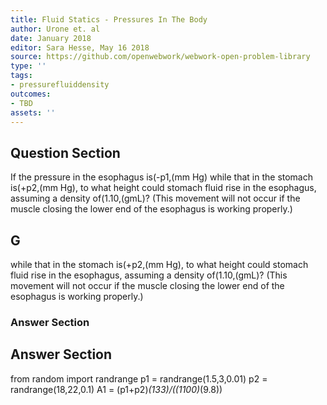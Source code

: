 ```yaml
---
title: Fluid Statics - Pressures In The Body
author: Urone et. al
date: January 2018
editor: Sara Hesse, May 16 2018
source: https://github.com/openwebwork/webwork-open-problem-library
type: ''
tags:
- pressurefluiddensity
outcomes:
- TBD
assets: ''
---
```


## Question Section 

If the pressure in the esophagus is(-p1,(mm Hg) while that in the stomach is(+p2,(mm Hg), to what height could stomach fluid rise in the esophagus, assuming a density of(1.10,(gmL)? (This movement will not occur if the muscle closing the lower end of the esophagus is working properly.)

## G
while that in the stomach is(+p2,(mm Hg), to what height could stomach fluid rise in the esophagus, assuming a density of(1.10,(gmL)? (This movement will not occur if the muscle closing the lower end of the esophagus is working properly.)
### Answer Section


## Answer Section

from random import randrange
p1 = randrange(1.5,3,0.01)
p2 = randrange(18,22,0.1)
A1 = (p1+p2)*(133)/((1100)*(9.8))